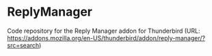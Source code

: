 ReplyManager
============

Code repository for the Reply Manager addon for Thunderbird (URL: https://addons.mozilla.org/en-US/thunderbird/addon/reply-manager/?src=search)
